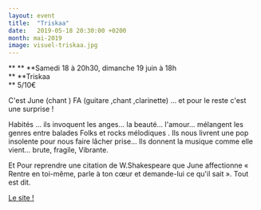 ```yaml
---
layout: event
title:  "Triskaa"
date:   2019-05-18 20:30:00 +0200
month: mai-2019
image: visuel-triskaa.jpg
---
```


**
**
**Samedi 18 à 20h30, dimanche 19 juin à 18h  
** **Triskaa  
** 5/10€

C'est June (chant ) FA (guitare ,chant ,clarinette) ... et pour le reste c'est une surprise !  

Habités ... ils invoquent les anges... la beauté... l'amour... mélangent les genres entre balades Folks et rocks mélodiques . Ils nous livrent une pop insolente pour nous faire lâcher prise... Ils donnent la musique comme elle vient... brute, fragile, Vibrante.

Et Pour reprendre une citation de W.Shakespeare que June affectionne « Rentre en toi-même, parle à ton cœur et demande-lui ce qu'il sait ». Tout est dit.

[Le site !](https://www.triskaa.com/)